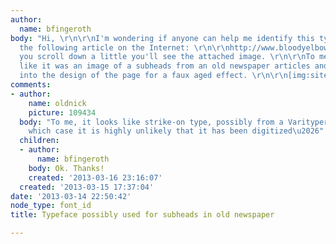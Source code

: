 ```yaml
---
author:
  name: bfingeroth
body: "Hi, \r\n\r\nI'm wondering if anyone can help me identify this typeface from
  the following article on the Internet: \r\n\r\nhttp://www.bloodyelbow.com/2011/10/31/2521315/the-forgotten-golden-age-of-mixed-martial-arts-part-iv-ultimate\r\n\r\nIf
  you scroll down a little you'll see the attached image. \r\n\r\nTo me, it looks
  like it was an image of a subheads from an old newspaper articles and then integrated
  into the design of the page for a faux aged effect. \r\n\r\n[img:sites/default/files/old-images/wrestler_v_boxer_3825.png]\r\n\r\nThanks!"
comments:
- author:
    name: oldnick
    picture: 109434
  body: "To me, it looks like strike-on type, possibly from a Varityper machine, in
    which case it is highly unlikely that it has been digitized\u2026"
  children:
  - author:
      name: bfingeroth
    body: Ok. Thanks!
    created: '2013-03-16 23:16:07'
  created: '2013-03-15 17:37:04'
date: '2013-03-14 22:50:42'
node_type: font_id
title: Typeface possibly used for subheads in old newspaper

---
```

